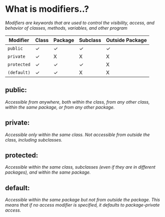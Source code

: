 # What is modifiers..?

*Modifiers are keywords that are used to control the visibility, access, and behavior of classes, methods, variables, and other program*

| Modifier    | Class | Package | Subclass | Outside Package |
|-------------|-------|---------|----------|-----------------|
| `public`    | ✓     | ✓       | ✓       | ✓               |
| `private`   | ✓     | X       | X        | X               |
| `protected` | ✓     | ✓       | ✓        | X               |
| `(default)` | ✓     | ✓       | X         | X               |

## public: 
*Accessible from anywhere, both within the class, from any other class, within the same package, or from any other package.*
## private: 
*Accessible only within the same class. Not accessible from outside the class, including subclasses.*
## protected: 
*Accessible within the same class, subclasses (even if they are in different packages), and within the same package.*
## default: 
*Accessible within the same package but not from outside the package. This means that if no access modifier is specified, it defaults to package-private access.*
